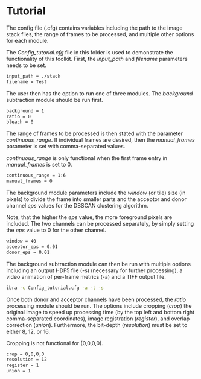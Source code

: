 # Tutorial

The config file (.cfg) contains variables including the path to the image stack files, the range of frames to be processed, and multiple other options for each module. 

The *Config_tutorial.cfg* file in this folder is used to demonstrate the functionality of this toolkit. First, the *input_path* and *filename* parameters needs to be set.
```txt
input_path = ./stack 
filename = Test
```

The user then has the option to run one of three modules. The *background* subtraction module should be run first.
```txt
background = 1
ratio = 0
bleach = 0
```

The range of frames to be processed is then stated with the parameter *continuous_range*. If individual frames are desired, then the *manual_frames* parameter is set with comma-separated values. 

*continuous_range* is only functional when the first frame entry in *manual_frames* is set to 0.
```txt
continuous_range = 1:6
manual_frames = 0
```

The background module parameters include the *window* (or tile) size (in pixels) to divide the frame into smaller parts and the acceptor and donor channel *eps* values for the DBSCAN clustering algorithm.

Note, that the higher the *eps* value, the more foreground pixels are included. The two channels can be processed separately, by simply setting the *eps* value to 0 for the other channel.
```txt
window = 40
acceptor_eps = 0.01
donor_eps = 0.01 
```

The background subtraction module can then be run with multiple options including an output HDF5 file (-s) (necessary for further processing), a video animation of per-frame metrics (-a) and a TIFF output file.
```bash
ibra -c Config_tutorial.cfg -a -t -s
```

Once both donor and acceptor channels have been processed, the *ratio* processing module should be run. The options include cropping (*crop*) the original image to speed up processing time (by the top left and bottom right comma-separated coordinates), image registration (*register*), and overlap correction (*union*). Furthermore, the bit-depth (*resolution*) must be set to either 8, 12, or 16. 

Cropping is not functional for (0,0,0,0). 
```txt
crop = 0,0,0,0
resolution = 12
register = 1
union = 1
```
